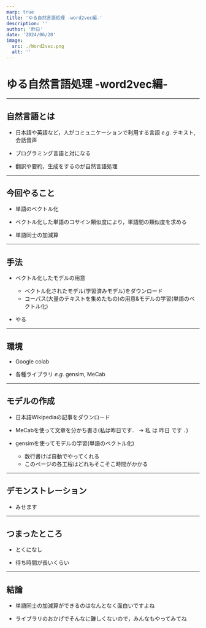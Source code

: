 ```yaml
---
marp: true
title: 'ゆる自然言語処理 -word2vec編-'
description: ''
author: '昨日'
date: '2024/06/20'
image:
  src: ./Word2vec.png
  alt: ''
---
```

# ゆる自然言語処理 -word2vec編-
---
## 自然言語とは
- 日本語や英語など，人がコミュニケーションで利用する言語
_e.g._ テキスト, 会話音声

- プログラミング言語と対になる

- 翻訳や要約，生成をするのが自然言語処理
---
## 今回やること
- 単語のベクトル化

- ベクトル化した単語のコサイン類似度により，単語間の類似度を求める

- 単語同士の加減算
---
## 手法
- ベクトル化したモデルの用意
    - ベクトル化されたモデル(学習済みモデル)をダウンロード
    - コーパス(大量のテキストを集めたもの)の用意&モデルの学習(単語のベクトル化)

- やる
---
## 環境
- Google colab

- 各種ライブラリ
_e.g._ gensim, MeCab
---
## モデルの作成
- 日本語Wikipediaの記事をダウンロード

- MeCabを使って文章を分かち書き(私は昨日です． -> 私 は 昨日 です ．)

- gensimを使ってモデルの学習(単語のベクトル化)
    - 数行書けば自動でやってくれる
    - このページの各工程はどれもそこそこ時間がかかる
---
## デモンストレーション
- みせます
---
## つまったところ
- とくになし

- 待ち時間が長いくらい
---
## 結論
- 単語同士の加減算ができるのはなんとなく面白いですよね

- ライブラリのおかげでそんなに難しくないので，みんなもやってみてね